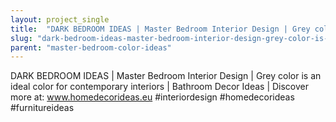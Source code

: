 ```yaml
---
layout: project_single
title:  "DARK BEDROOM IDEAS | Master Bedroom Interior Design | Grey color is an ideal color for contemporary interiors | Bathroom Decor Ideas | Discover more at: www.homedecorideas.eu #interiordesign #homedecorideas #furnitureideas"
slug: "dark-bedroom-ideas-master-bedroom-interior-design-grey-color-is-an-ideal-color-for-contemporary"
parent: "master-bedroom-color-ideas"
---
```

DARK BEDROOM IDEAS | Master Bedroom Interior Design | Grey color is an ideal color for contemporary interiors | Bathroom Decor Ideas | Discover more at: www.homedecorideas.eu #interiordesign #homedecorideas #furnitureideas